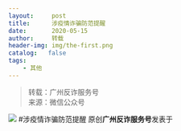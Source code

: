 ```yaml
---
layout:     post
title:      涉疫情诈骗防范提醒
date:       2020-05-15
author:     转载
header-img: img/the-first.png
catalog:   false
tags:
    - 其他
---
```


<blockquote><p>转载：广州反诈服务号<br>
来源：微信公众号</p></blockquote>

![]({{site.baseurl}}/postimg/7F37aSO3cxmG5LWe9NI4ORZH8icf1FVy49w7GhbVPQBTdo9JEuqvOerNmqqibydyqlmIdKticLFjlrgVIib4l01rdQ.jpeg)
#涉疫情诈骗防范提醒
原创**广州反诈服务号**发表于
